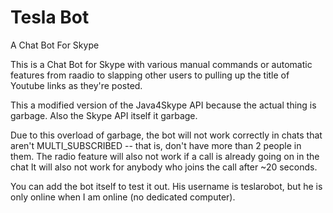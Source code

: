 Tesla Bot
========

A Chat Bot For Skype

This is a Chat Bot for Skype with various manual commands or automatic features from raadio to slapping other users to pulling up the title of Youtube links as they're posted.

This a modified version of the Java4Skype API because the actual thing is garbage. Also the Skype API itself it garbage.

Due to this overload of garbage, the bot will not work correctly in chats that aren't MULTI_SUBSCRIBED -- that is, don't have more than 2 people in them.
	The radio feature will also not work if a call is already going on in the chat
	It will also not work for anybody who joins the call after ~20 seconds.

You can add the bot itself to test it out. His username is teslarobot, but he is only online when I am online (no dedicated computer).